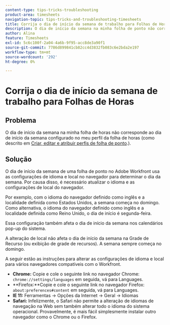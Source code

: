 ```yaml
---
content-type: tips-tricks-troubleshooting
product-area: timesheets
navigation-topic: tips-tricks-and-troubleshooting-timesheets
title: Corrija o dia de início da semana de trabalho para Folhas de Horas
description: O dia de início da semana na minha folha de ponto não corresponde ao dia de início da semana configurado no meu perfil de folha de ponto.
author: Alina
feature: Timesheets
exl-id: 5c6c100f-2a04-4a6b-9f95-acc8de3a90f1
source-git-commit: 7786d899841cb82cc4d3832fb083c6e2bda2e197
workflow-type: tm+mt
source-wordcount: '292'
ht-degree: 0%

---
```


# Corrija o dia de início da semana de trabalho para Folhas de Horas

## Problema

O dia de início da semana na minha folha de horas não corresponde ao dia de início da semana configurado no meu perfil da folha de horas (como descrito em [Criar, editar e atribuir perfis de folha de ponto](../../timesheets/create-and-manage-timesheets/create-timesheet-profiles.md).).

## Solução

O dia de início da semana de uma folha de ponto no Adobe Workfront usa as configurações de idioma e local no navegador para determinar o dia da semana. Por causa disso, é necessário atualizar o idioma e as configurações de local do navegador. 

Por exemplo, com o idioma do navegador definido como inglês e a localidade definida como Estados Unidos, a semana começa no domingo. Como alternativa, o idioma do navegador definido como inglês e a localidade definida como Reino Unido, o dia de início é segunda-feira.

Essa configuração também afeta o dia de início da semana nos calendários pop-up do sistema.

A alteração de local não afeta o dia de início da semana na Grade de Recurso (ou exibição de grade de recursos). A semana sempre começa no domingo.

A seguir estão as instruções para alterar as configurações de idioma e local para vários navegadores compatíveis com o Workfront.

* **Chrome:** Copie e cole o seguinte link no navegador Chrome: `chrome://settings/languages` em seguida, vá para Languages.
* **Firefox:**Copie e cole o seguinte link no navegador Firefox: `about:preferences#content` em seguida, vá para Languages.
* **IE 11:** Ferramentas -> Opções da Internet -> Geral -> Idiomas
* **Safari:** Infelizmente, o Safari não permite a alteração de idiomas de navegação na Web sem também alterar todo o idioma do sistema operacional. Provavelmente, é mais fácil simplesmente instalar outro navegador como o Chrome ou o Firefox.

 
